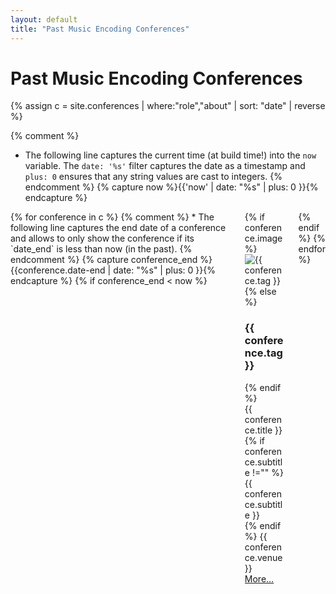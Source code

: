 ```yaml
---
layout: default
title: "Past Music Encoding Conferences"
---
```


# Past Music Encoding Conferences

{% assign c = site.conferences | where:"role","about" | sort: "date" | reverse %}

{% comment %}
*  The following line captures the current time (at build time!) into the `now` variable. The `date: '%s'` filter captures the date as a timestamp and `plus: 0` ensures that any string values are cast to integers.
{% endcomment %}
{% capture now %}{{'now' | date: "%s" | plus: 0 }}{% endcapture %}

<div class="columns">
  {% for conference in c %}
    {% comment %}
    *  The following line captures the end date of a conference and allows to only show the conference if its `date_end` is less than now (in the past).
    {% endcomment %}
    {% capture conference_end %}{{conference.date-end | date: "%s" | plus: 0 }}{% endcapture %}     
    {% if conference_end < now %}
        <div class="column col-4 col-sm-12 col-lg-6 conferences">  
          <div class="card project">
            <div class="card-image">
              {% if conference.image %}
                <img class="mei-project-image img-fit-cover" alt="{{ conference.tag }}" 
                  src="{% if conference.image contains '://' %}
                        {{ conference.image }}
                      {% else %}
                        {{ site.baseurl }}/images/{{ conference.image }}
                      {%  endif %}"/>
              {% else %}
                <div class="hero hero-sm bg-primary text-light">
                  <div class="hero-body">
                    <h3>{{ conference.tag }}</h3>
                  </div>
                </div>
              {% endif %}
            </div>
            <div class="card-header">
                <div class="card-title h5">
                    {{ conference.title }}
                </div>
                <div class="card-subtitle text-gray">
                  {% if conference.subtitle !="" %}
                    {{ conference.subtitle }}
                    <br/>
                  {% endif %}
                  {{ conference.venue }}
                </div>
            </div>
            <div class="card-footer">
                <a class="btn float-right btn-sm" href="{{conference.permalink}}">More…</a>
            </div>
          </div>
        </div>
     {% endif %}
  {% endfor %}
</div>
